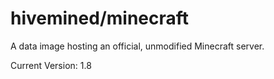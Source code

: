 # hivemined/minecraft
A data image hosting an official, unmodified Minecraft server.

Current Version: 1.8
